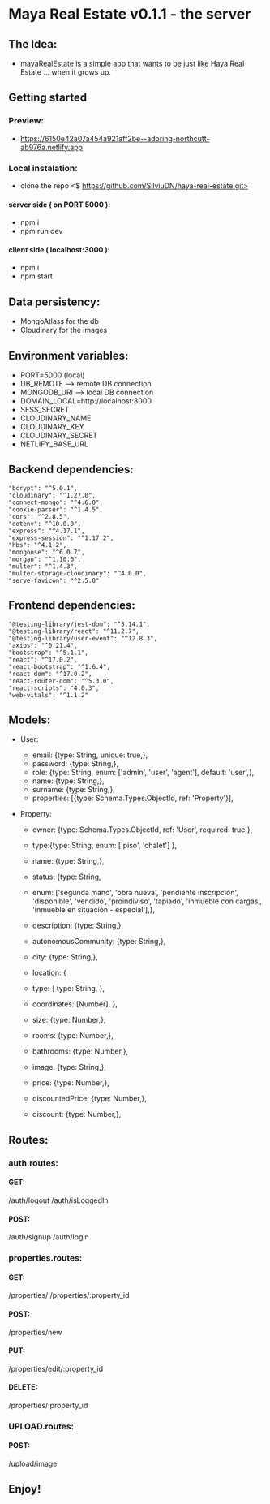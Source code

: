 # Maya Real Estate v0.1.1 - the server

## The Idea:

- mayaRealEstate is a simple app that wants to be just like Haya Real Estate ... when it grows up.

## Getting started

### Preview:

- https://6150e42a07a454a921aff2be--adoring-northcutt-ab976a.netlify.app

### Local instalation:

- clone the repo <$ https://github.com/SilviuDN/haya-real-estate.git>

#### server side ( on PORT 5000 ):

- npm i
- npm run dev

#### client side ( localhost:3000 ):

- npm i
- npm start

## Data persistency:

- MongoAtlass for the db
- Cloudinary for the images

## Environment variables:

- PORT=5000 (local)
- DB_REMOTE --> remote DB connection
- MONGODB_URI --> local DB connection
- DOMAIN_LOCAL=http://localhost:3000
- SESS_SECRET
- CLOUDINARY_NAME
- CLOUDINARY_KEY
- CLOUDINARY_SECRET
- NETLIFY_BASE_URL

## Backend dependencies:

    "bcrypt": "^5.0.1",
    "cloudinary": "^1.27.0",
    "connect-mongo": "^4.6.0",
    "cookie-parser": "^1.4.5",
    "cors": "^2.8.5",
    "dotenv": "^10.0.0",
    "express": "^4.17.1",
    "express-session": "^1.17.2",
    "hbs": "^4.1.2",
    "mongoose": "^6.0.7",
    "morgan": "^1.10.0",
    "multer": "^1.4.3",
    "multer-storage-cloudinary": "^4.0.0",
    "serve-favicon": "^2.5.0"

## Frontend dependencies:

    "@testing-library/jest-dom": "^5.14.1",
    "@testing-library/react": "^11.2.7",
    "@testing-library/user-event": "^12.8.3",
    "axios": "^0.21.4",
    "bootstrap": "^5.1.1",
    "react": "^17.0.2",
    "react-bootstrap": "^1.6.4",
    "react-dom": "^17.0.2",
    "react-router-dom": "^5.3.0",
    "react-scripts": "4.0.3",
    "web-vitals": "^1.1.2"

## Models:

- User:

  - email: {type: String, unique: true,},
  - password: {type: String,},
  - role: {type: String, enum: ['admin', 'user', 'agent'], default: 'user',},
  - name: {type: String,},
  - surname: {type: String,},
  - properties: [{type: Schema.Types.ObjectId, ref: 'Property'}],

- Property:

  - owner: {type: Schema.Types.ObjectId, ref: 'User', required: true,},

  - type:{type: String, enum: ['piso', 'chalet'] },
  - name: {type: String,},
  - status: {type: String,
  - enum: ['segunda mano', 'obra nueva', 'pendiente inscripción', 'disponible', 'vendido', 'proindiviso', 'tapiado', 'inmueble con cargas', 'inmueble en situación - especial'],},
  - description: {type: String,},
  - autonomousCommunity: {type: String,},
  - city: {type: String,},
  - location: {
  - type: {
    type: String,
    },
  - coordinates: [Number],
    },

  - size: {type: Number,},
  - rooms: {type: Number,},
  - bathrooms: {type: Number,},

  - image: {type: String,},

  - price: {type: Number,},
  - discountedPrice: {type: Number,},
  - discount: {type: Number,},

## Routes:

### auth.routes:

#### GET:

/auth/logout
/auth/isLoggedIn

#### POST:

/auth/signup
/auth/login

### properties.routes:

#### GET:

/properties/
/properties/:property_id

#### POST:

/properties/new

#### PUT:

/properties/edit/:property_id

#### DELETE:

/properties/:property_id

### UPLOAD.routes:

#### POST:

/upload/image

## Enjoy!
